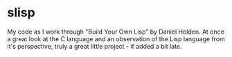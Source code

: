 # slisp
My code as I work through "Build Your Own Lisp" by Daniel Holden. At once a great look at the C language and an observation of the Lisp language from it's perspective, truly a great little project - if added a bit late.
